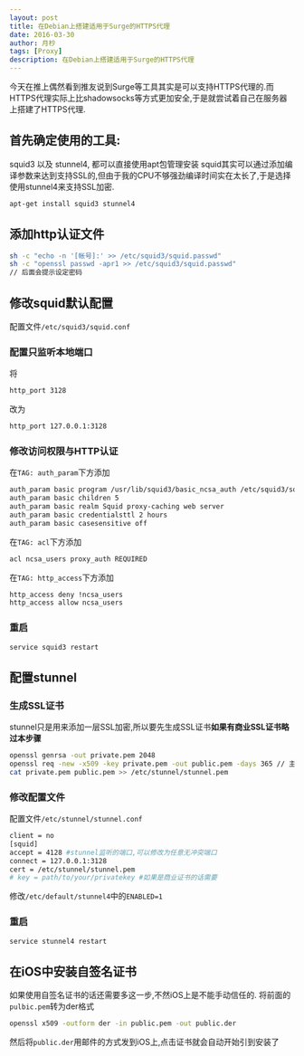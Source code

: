 ```yaml
---
layout: post
title: 在Debian上搭建适用于Surge的HTTPS代理
date: 2016-03-30
author: 月杪
tags: [Proxy]
description: 在Debian上搭建适用于Surge的HTTPS代理
---
```


今天在推上偶然看到推友说到Surge等工具其实是可以支持HTTPS代理的.而HTTPS代理实际上比shadowsocks等方式更加安全,于是就尝试着自己在服务器上搭建了HTTPS代理.

## 首先确定使用的工具:
squid3 以及 stunnel4, 都可以直接使用apt包管理安装
squid其实可以通过添加编译参数来达到支持SSL的,但由于我的CPU不够强劲编译时间实在太长了,于是选择使用stunnel4来支持SSL加密.
```bash
apt-get install squid3 stunnel4
```

## 添加http认证文件
```bash
sh -c "echo -n '[帐号]:' >> /etc/squid3/squid.passwd"
sh -c "openssl passwd -apr1 >> /etc/squid3/squid.passwd"
// 后面会提示设定密码
```

## 修改squid默认配置
配置文件`/etc/squid3/squid.conf`
### 配置只监听本地端口
将
```bash
http_port 3128
```
改为
```bash
http_port 127.0.0.1:3128
```
### 修改访问权限与HTTP认证
在`TAG: auth_param`下方添加
```bash
auth_param basic program /usr/lib/squid3/basic_ncsa_auth /etc/squid3/squid.passwd
auth_param basic children 5
auth_param basic realm Squid proxy-caching web server
auth_param basic credentialsttl 2 hours
auth_param basic casesensitive off
```
在`TAG: acl`下方添加
```bash
acl ncsa_users proxy_auth REQUIRED
```
在`TAG: http_access`下方添加
```bash
http_access deny !ncsa_users
http_access allow ncsa_users
```
### 重启
```bash
service squid3 restart
```
## 配置stunnel
### 生成SSL证书
stunnel只是用来添加一层SSL加密,所以要先生成SSL证书**如果有商业SSL证书略过本步骤**
```bash
openssl genrsa -out private.pem 2048
openssl req -new -x509 -key private.pem -out public.pem -days 365 // 主机名一栏需要与ip或者域名一致
cat private.pem public.pem >> /etc/stunnel/stunnel.pem
```
### 修改配置文件
配置文件`/etc/stunnel/stunnel.conf`
```bash
client = no
[squid]
accept = 4128 #stunnel监听的端口,可以修改为任意无冲突端口
connect = 127.0.0.1:3128
cert = /etc/stunnel/stunnel.pem
# key = path/to/your/privatekey #如果是商业证书的话需要
```
修改`/etc/default/stunnel4`中的`ENABLED=1`
### 重启
```bash
service stunnel4 restart
```

## 在iOS中安装自签名证书
如果使用自签名证书的话还需要多这一步,不然iOS上是不能手动信任的.
将前面的`pulbic.pem`转为der格式
```bash
openssl x509 -outform der -in public.pem -out public.der
```
然后将`public.der`用邮件的方式发到iOS上,点击证书就会自动开始引到安装了